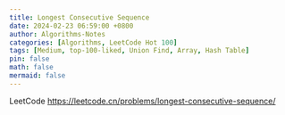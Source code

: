 ```yaml
---
title: Longest Consecutive Sequence
date: 2024-02-23 06:59:00 +0800
author: Algorithms-Notes
categories: [Algorithms, LeetCode Hot 100]
tags: [Medium, top-100-liked, Union Find, Array, Hash Table]
pin: false
math: false
mermaid: false
---
```


LeetCode <https://leetcode.cn/problems/longest-consecutive-sequence/>


